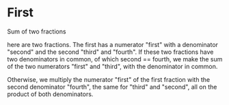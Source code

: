 # First
Sum of two fractions

here are two fractions. 
The first has a numerator "first" with a denominator "second" and the second "third" and "fourth". 
  If these two fractions have two denominators in common, of which second == fourth, we make the sum of the two numerators "first" and "third", with the denominator in common.
  
  Otherwise, we multiply the numerator "first" of the first fraction with the second denominator "fourth", the same for "third" and "second", all on the product of both denominators.
